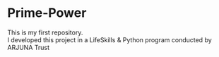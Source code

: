 # Prime-Power
This is my first repository.
<br>
I developed this project in a LifeSkills & Python program conducted by ARJUNA Trust
